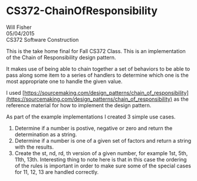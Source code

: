 # CS372-ChainOfResponsibility

Will Fisher<br/>
05/04/2015<br/>
CS372 Software Construction

This is the take home final for Fall CS372 Class.  This is an implementation of the Chain of Responsibility design pattern.

It makes use of being able to chain together a set of behaviors to be able to pass along some item to a series of handlers to determine which one is the most appropriate one to handle the given value.

I used [https://sourcemaking.com/design_patterns/chain_of_responsibility](https://sourcemaking.com/design_patterns/chain_of_responsibility) as the reference material for how to implement the design pattern.

As part of the example implementations I created 3 simple use cases.

1. Determine if a number is postive, negative or zero and return the determination as a string.
2. Determine if a number is one of a given set of factors and return a string with the results.
3. Create the st, nd, rd, th version of a given number, for example 1st, 5th, 11th, 13th.  Interesting thing to note here is that in this case the ordering of the rules is important in order to make sure some of the special cases for 11, 12, 13 are handled correctly.
